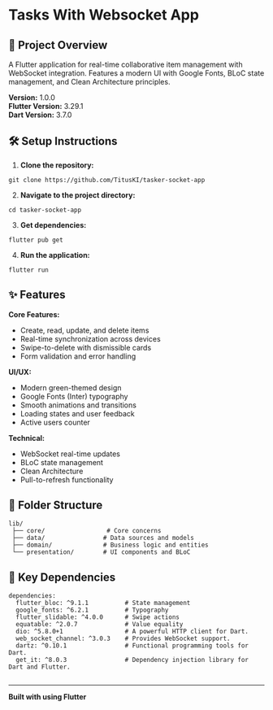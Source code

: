 # Tasks With Websocket App

## 📄 Project Overview

A Flutter application for real-time collaborative item management with WebSocket integration. Features a modern UI with Google Fonts, BLoC state management, and Clean Architecture principles.

**Version:** 1.0.0  
**Flutter Version:** 3.29.1  
**Dart Version:** 3.7.0

## 🛠️ Setup Instructions

1. **Clone the repository:**

```
git clone https://github.com/TitusKI/tasker-socket-app
```

2. **Navigate to the project directory:**

```
cd tasker-socket-app

```

3. **Get dependencies:**

```
flutter pub get

```

4. **Run the application:**

```
flutter run

```

## ✨ Features

**Core Features:**

- Create, read, update, and delete items
- Real-time synchronization across devices
- Swipe-to-delete with dismissible cards
- Form validation and error handling

**UI/UX:**

- Modern green-themed design
- Google Fonts (Inter) typography
- Smooth animations and transitions
- Loading states and user feedback
- Active users counter

**Technical:**

- WebSocket real-time updates
- BLoC state management
- Clean Architecture
- Pull-to-refresh functionality

## 📂 Folder Structure

```
lib/
 ├── core/                 # Core concerns
 ├── data/                # Data sources and models
 ├── domain/              # Business logic and entities
 └── presentation/        # UI components and BLoC

```

## 🔧 Key Dependencies

```
dependencies:
  flutter_bloc: ^9.1.1          # State management
  google_fonts: ^6.2.1          # Typography
  flutter_slidable: ^4.0.0      # Swipe actions
  equatable: ^2.0.7             # Value equality
  dio: ^5.8.0+1                 # A powerful HTTP client for Dart.
  web_socket_channel: ^3.0.3    # Provides WebSocket support.
  dartz: ^0.10.1                # Functional programming tools for Dart.
  get_it: ^8.0.3                # Dependency injection library for Dart and Flutter.


```

---

**Built with using Flutter**
